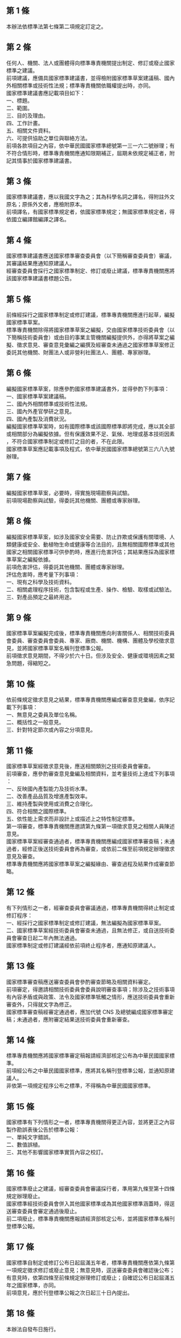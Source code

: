 第 1 條
-------
本辦法依標準法第七條第二項規定訂定之。

第 2 條
-------
任何人、機關、法人或團體得向標準專責機關提出制定、修訂或廢止國家  
標準之建議。  
前項建議，應備具國家標準建議書，並得檢附國家標準草案建議稿、國內  
外相關標準或技術性法規；標準專責機關依職權提出時，亦同。  
國家標準建議書應記載項目如下：  
一、標題。  
二、範圍。  
三、目的及理由。  
四、工作計畫。  
五、相關文件資料。  
六、可提供協助之單位與聯絡方法。  
前項各款項目之內容，依中華民國國家標準總號第一三一六二號辦理；有  
不符合情形時，標準專責機關應通知限期補正，屆期未依規定補正者，附  
記其情事於國家標準建議書。

第 3 條
-------
國家標準建議書，應以我國文字為之；其為科學名詞之譯名，得附註外文  
原名；原係外文者，應檢附原本。  
前項譯名，有國家標準規定者，依國家標準規定；無國家標準規定者，得  
依國立編譯館編譯之譯名。

第 4 條
-------
國家標準建議書應送國家標準審查委員會（以下簡稱審查委員會）審議，  
其審議結果應通知原建議人。  
經審查委員會採行之國家標準制定、修訂或廢止建議，標準專責機關應將  
該國家標準建議書標題公告。

第 5 條
-------
前條經採行之國家標準制定或修訂建議，標準專責機關應進行起草，編擬  
國家標準草案。  
標準專責機關除得將國家標準草案之編擬，交由國家標準技術委員會（以  
下簡稱技術委員會）或由目的事業主管機關編擬提供外，亦得將草案之編  
擬、徵求意見、審查意見彙編之編撰及經審查未通過之國家標準草案修正  
委託其他機關、財團法人或非營利社團法人、團體、專家辦理。

第 6 條
-------
編擬國家標準草案，除應參酌國家標準建議書外，並得參酌下列事項：  
一、國家標準草案建議稿。  
二、國內外相關標準或技術性法規。  
三、國內外產官學研之意見。  
四、國內產製及消費狀況。  
編擬國家標準草案時，如有國際標準或該國際標準即將完成，應以其全部  
或相關部分為編擬依據。但有保護效果不足、氣候、地理或基本技術因素  
，不符合國家標準制定或修訂之目的者，不在此限。  
國家標準草案應記載事項及程式，依中華民國國家標準總號第三六八九號  
辦理。

第 7 條
-------
編擬國家標準草案，必要時，得實施現場勘察與試驗。  
前項現場勘察與試驗，得委託其他機關、團體或專家辦理。

第 8 條
-------
編擬國家標準草案，如涉及國家安全需要、防止詐欺或保護有關環境、人  
類健康或安全、動植物生命或健康等合法目的，且無相關國際標準或其他  
國家之相關國家標準可供參酌時，應進行危害評估；其結果應採為國家標  
準草案之編擬依據。  
前項危害評估，得委託其他機關、團體或專家辦理。  
評估危害時，應考量下列事項：  
一、現有之科學及技術資料。  
二、相關處理程序技術，包含製程或生產、操作、檢驗、取樣或試驗法。  
三、對產品預定之最終用途。

第 9 條
-------
國家標準草案編擬完成後，標準專責機關應向利害關係人、相關技術委員  
會委員、審查委員會委員、專家、廠商、機關、機構、團體及學校徵求意  
見，並將國家標準草案名稱刊登標準公報。  
前項徵求意見期間，不得少於六十日。但涉及安全、健康或環境因素之緊  
急問題，得縮短之。

第 10 條
--------
依前條規定徵求意見之結果，標準專責機關應編成審查意見彙編，依序記  
載下列事項：  
一、無意見之委員及單位名稱。  
二、概括性之一般意見。  
三、針對特定節次或內容之分項意見。

第 11 條
--------
國家標準草案經徵求意見後，應送相關類別之技術委員會審查。  
前項審查，應參酌審查意見彙編及相關資料，並考量技術上達成下列事項  
：  
一、反映國內產製能力及技術水準。  
二、改善產品品質及增進產製效率。  
三、維持產製與使用或消費之合理化。  
四、符合相關之國際標準。  
五、依性能上需求而非設計上或描述上之特性制定標準。  
第一項審查，標準專責機關應邀請第九條第一項徵求意見之相關人員陳述  
意見。  
國家標準草案經審查通過者，標準專責機關應編成國家標準審查稿；未通  
過者，經修正後送技術委員會再為審查，或依前二條至前項規定辦理徵求  
意見及審查。  
標準專責機關應將國家標準草案之編擬緣由、審查過程及結果作成審查節  
略。

第 12 條
--------
有下列情形之一者，經審查委員會審議通過，標準專責機關得終止制定或  
修訂程序：  
一、經採行之國家標準制定或修訂建議，無法編擬為國家標準草案。  
二、國家標準草案經技術委員會審查未通過，且無法修正，或自送技術委  
    員會審查日起二年內無法通過。  
國家標準制定或修訂建議經依前項終止程序者，應通知原建議人。

第 13 條
--------
國家標準審查稿應送審查委員會參酌審查節略及相關資料審定。  
前項審定，得邀請相關技術委員會委員說明審查事項；除涉及之技術事項  
有內容矛盾或與政策、法令及國家標準牴觸之情形，應送技術委員會重新  
審查外，只得就文字為修正。  
國家標準審查稿經審定通過者，應加代號 CNS 及總號編成國家標準審定  
稿；未通過者，應附審定結果送技術委員會重新審查。

第 14 條
--------
標準專責機關應將國家標準審定稿報請經濟部核定公布為中華民國國家標  
準。  
前項經公布之中華民國國家標準，應將其名稱刊登標準公報，並通知原建  
議人。  
非依第一項規定程序公布之標準，不得稱為中華民國國家標準。

第 15 條
--------
國家標準有下列情形之一者，標準專責機關得更正內容，並將更正之內容  
製作勘誤表後公告於標準公報：  
一、單純文字錯誤。  
二、數值誤植。  
三、其他不影響國家標準實質內容之校訂。

第 16 條
--------
國家標準廢止之建議，經審查委員會審議採行者，準用第九條至第十四條  
規定辦理廢止。  
國家標準經技術委員會併入其他國家標準或為其他國家標準涵蓋時，得逕  
送審查委員會審定通過後廢止。  
前二項廢止，標準專責機關應報請經濟部核定公布，並將國家標準名稱刊  
登標準公報。

第 17 條
--------
國家標準自制定或修訂公布日起屆滿五年者，標準專責機關應依第九條第  
一項規定徵求修訂或廢止意見；無意見時，逕送審查委員會確認後公布；  
有意見時，依第四條至前條規定辦理修訂或廢止；自確認公布日起屆滿五  
年之國家標準，亦同。  
前項意見，應於刊登標準公報之次日起三十日內提出。

第 18 條
--------
本辦法自發布日施行。

